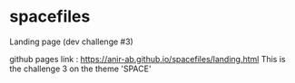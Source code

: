 # spacefiles
Landing page (dev challenge #3)

github pages link : https://anir-ab.github.io/spacefiles/landing.html
This is the challenge 3 on the theme 'SPACE' 
